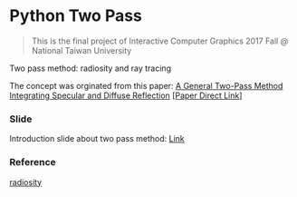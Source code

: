 # Python Two Pass

> This is the final project of Interactive Computer Graphics 2017 Fall @ National Taiwan University

Two pass method: radiosity and ray tracing

The concept was orginated from this paper: [A General Two-Pass Method Integrating Specular and Diffuse Reflection](https://dl.acm.org/citation.cfm?doid=74334.74368) [[Paper Direct Link](https://hal.inria.fr/inria-00510147/file/SP89.pdf)]

### Slide
Introduction slide about two pass method: [Link](https://goo.gl/cWB3zj)


### Reference

[radiosity](https://github.com/kdudka/rrv)
